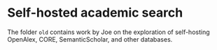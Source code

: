 # Self-hosted academic search
The folder `old` contains work by Joe on the exploration of self-hosting OpenAlex, CORE, SemanticScholar, and other databases.
